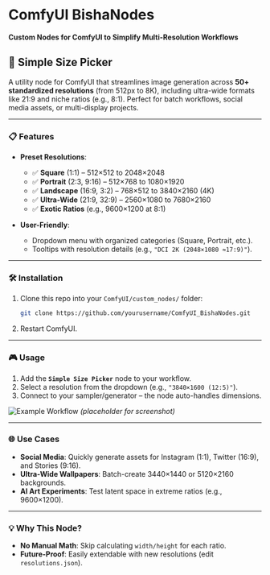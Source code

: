 # ComfyUI BishaNodes
**Custom Nodes for ComfyUI to Simplify Multi-Resolution Workflows**

## 🌟 **Simple Size Picker**
A utility node for ComfyUI that streamlines image generation across **50+ standardized resolutions** (from 512px to 8K), including ultra-wide formats like 21:9 and niche ratios (e.g., 8:1). Perfect for batch workflows, social media assets, or multi-display projects.

---

### 📋 **Features**
- **Preset Resolutions**:
    - ✅ **Square** (1:1) – 512×512 to 2048×2048
    - ✅ **Portrait** (2:3, 9:16) – 512×768 to 1080×1920
    - ✅ **Landscape** (16:9, 3:2) – 768×512 to 3840×2160 (4K)
    - ✅ **Ultra-Wide** (21:9, 32:9) – 2560×1080 to 7680×2160
    - ✅ **Exotic Ratios** (e.g., 9600×1200 at 8:1)

- **User-Friendly**:
    - Dropdown menu with organized categories (Square, Portrait, etc.).
    - Tooltips with resolution details (e.g., `"DCI 2K (2048×1080 ≈17:9)"`).

---

### 🛠 **Installation**
1. Clone this repo into your `ComfyUI/custom_nodes/` folder:
   ```bash
   git clone https://github.com/yourusername/ComfyUI_BishaNodes.git
   ```  
2. Restart ComfyUI.

---

### 🎮 **Usage**
1. Add the **`Simple Size Picker`** node to your workflow.
2. Select a resolution from the dropdown (e.g., `"3840×1600 (12:5)"`).
3. Connect to your sampler/generator – the node auto-handles dimensions.

![Example Workflow](https://example.com/path/to/screenshot.png) *(placeholder for screenshot)*

---

### 🌐 **Use Cases**
- **Social Media**: Quickly generate assets for Instagram (1:1), Twitter (16:9), and Stories (9:16).
- **Ultra-Wide Wallpapers**: Batch-create 3440×1440 or 5120×2160 backgrounds.
- **AI Art Experiments**: Test latent space in extreme ratios (e.g., 9600×1200).

---

### 💡 **Why This Node?**
- **No Manual Math**: Skip calculating `width/height` for each ratio.
- **Future-Proof**: Easily extendable with new resolutions (edit `resolutions.json`).

